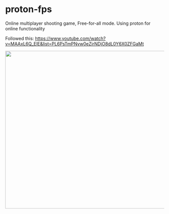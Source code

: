 # proton-fps
Online multiplayer shooting game, Free-for-all mode.
Using proton for online functionality

Followed this: https://www.youtube.com/watch?v=MAAxL6Q_ElE&list=PL6PsTmPNvw0eZirNDjO8dL0Y6X0ZFGaMt



<img src="https://github.com/dummmy1/proton-fps/blob/main/showcase/proton-fps.gif" width="800" height="500">
